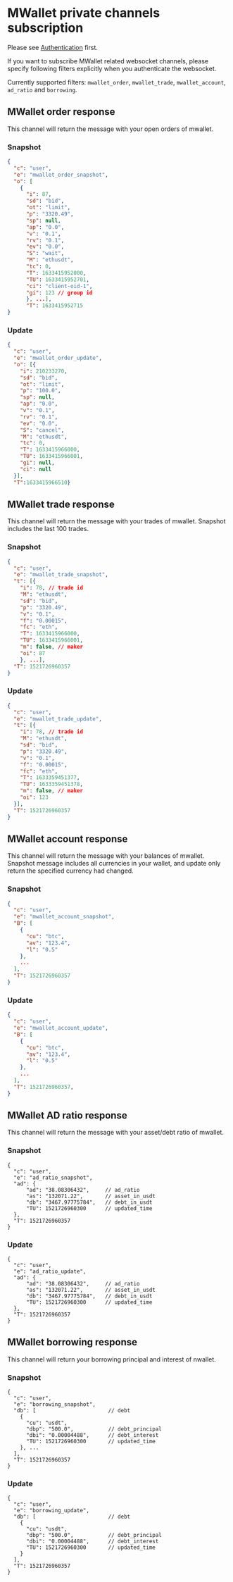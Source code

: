 # MWallet private channels subscription

Please see [Authentication](authentication.md) first.

If you want to subscribe MWallet related websocket channels, please specify following filters explicitly when you authenticate the websocket.

Currently supported filters: `mwallet_order`, `mwallet_trade`, `mwallet_account`, `ad_ratio` and `borrowing`.

## MWallet order response

This channel will return the message with your open orders of mwallet.

### Snapshot

```json
{
  "c": "user",
  "e": "mwallet_order_snapshot",
  "o": [
    {
      "i": 87,
      "sd": "bid",
      "ot": "limit",
      "p": "3320.49",
      "sp": null,
      "ap": "0.0",
      "v": "0.1",
      "rv": "0.1",
      "ev": "0.0",
      "S": "wait",
      "M": "ethusdt",
      "tc": 0,
      "T": 1633415952000,
      "TU": 1633415952701,
      "ci": "client-oid-1",
      "gi": 123 // group id
      }, ...],
      "T": 1633415952715
}
```

### Update

```json
{
  "c": "user",
  "e": "mwallet_order_update",
  "o": [{
    "i": 210233270,
    "sd": "bid",
    "ot": "limit",
    "p": "100.0",
    "sp": null,
    "ap": "0.0",
    "v": "0.1",
    "rv": "0.1",
    "ev": "0.0",
    "S": "cancel",
    "M": "ethusdt",
    "tc": 0,
    "T": 1633415966000,
    "TU": 1633415966001,
    "gi": null,
    "ci": null
  }],
  "T":1633415966510}
```

## MWallet trade response

This channel will return the message with your trades of mwallet.
Snapshot includes the last 100 trades.

### Snapshot
```json
{
  "c": "user",
  "e": "mwallet_trade_snapshot",
  "t": [{
    "i": 78, // trade id
    "M": "ethusdt",
    "sd": "bid",
    "p": "3320.49",
    "v": "0.1",
    "f": "0.00015",
    "fc": "eth",
    "T": 1633415966000,
    "TU": 1633415966001,
    "m": false, // maker
    "oi": 87
    }, ...],
  "T": 1521726960357
}
```

### Update
```json
{
  "c": "user",
  "e": "mwallet_trade_update",
  "t": [{
    "i": 78, // trade id
    "M": "ethusdt",
    "sd": "bid",
    "p": "3320.49",
    "v": "0.1",
    "f": "0.00015",
    "fc": "eth",
    "T": 1633359451377,
    "TU": 1633359451378,
    "m": false, // maker
    "oi": 123
  }],
  "T": 1521726960357
}
```

## MWallet account response

This channel will return the message with your balances of mwallet.
Snapshot message includes all currencies in your wallet, and update only return the specified currency had changed.

### Snapshot

```json
{
  "c": "user",
  "e": "mwallet_account_snapshot",
  "B": [
    {
      "cu": "btc",
      "av": "123.4",
      "l": "0.5"
    },
    ...
  ],
  "T": 1521726960357
}
```

### Update

```json
{
  "c": "user",
  "e": "mwallet_account_update",
  "B": [
    {
      "cu": "btc",
      "av": "123.4",
      "l": "0.5"
    },
    ...
  ],
  "T": 1521726960357,
}
```

## MWallet AD ratio response

This channel will return the message with your asset/debt ratio of mwallet.

### Snapshot

```
{
  "c": "user",
  "e": "ad_ratio_snapshot",      
  "ad": {
      "ad": "38.08306432",     // ad_ratio
      "as": "132071.22",       // asset_in_usdt
      "db": "3467.97775784",   // debt_in_usdt
      "TU": 1521726960300      // updated_time
  },
  "T": 1521726960357
}
```

### Update

```
{
  "c": "user",
  "e": "ad_ratio_update",      
  "ad": {
      "ad": "38.08306432",     // ad_ratio
      "as": "132071.22",       // asset_in_usdt
      "db": "3467.97775784",   // debt_in_usdt
      "TU": 1521726960300      // updated_time
  },
  "T": 1521726960357
}
```

## MWallet borrowing response

This channel will return your borrowing principal and interest of nwallet.

### Snapshot

```
{
  "c": "user",
  "e": "borrowing_snapshot",      
  "db": [                       // debt
    {
      "cu": "usdt",
      "dbp": "500.0",           // debt_principal
      "dbi": "0.00004488",      // debt_interest
      "TU": 1521726960300       // updated_time
    }, ...
  ],
  "T": 1521726960357
}
```

### Update

```
{
  "c": "user",
  "e": "borrowing_update",      
  "db": [                       // debt
    {
      "cu": "usdt",
      "dbp": "500.0",           // debt_principal
      "dbi": "0.00004488",      // debt_interest
      "TU": 1521726960300       // updated_time
    }
  ],
  "T": 1521726960357
}
```